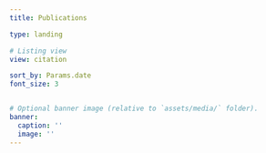 ```yaml
---
title: Publications

type: landing

# Listing view
view: citation

sort_by: Params.date
font_size: 3


# Optional banner image (relative to `assets/media/` folder).
banner:
  caption: ''
  image: ''
---
```

